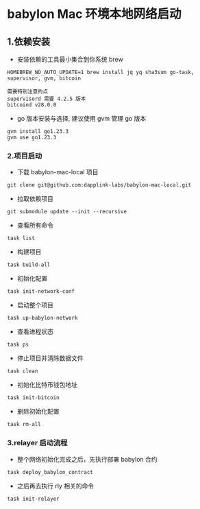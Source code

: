 # babylon Mac 环境本地网络启动


## 1.依赖安装 

- 安装依赖的工具最小集合到你系统 brew
```
HOMEBREW_NO_AUTO_UPDATE=1 brew install jq yq sha3sum go-task, supervisor, gvm, bitcoin

需要特别注意的点
supervisord 需要 4.2.5 版本
bitcoind v28.0.0
```

- go 版本安装与选择, 建议使用 gvm 管理 go 版本
```
gvm install go1.23.3
gvm use go1.23.3
```

### 2.项目启动
- 下载 babylon-mac-local 项目
```
git clone git@github.com:dapplink-labs/babylon-mac-local.git
```

- 拉取依赖项目
```
git submodule update --init --recursive
```

- 查看所有命令
```
task list
```

- 构建项目
```
task build-all
```

- 初始化配置
```
task init-network-conf
```

- 启动整个项目
```
task up-babylon-network
```

- 查看进程状态
```
task ps
```

- 停止项目并清除数据文件
```
task clean
```

- 初始化比特币钱包地址
```
task init-bitcoin
```

- 删除初始化配置
```
task rm-all
```

### 3.relayer 启动流程

- 整个网络初始化完成之后，先执行部署 babylon 合约
```
task deploy_babylon_contract
```

- 之后再去执行 rly 相关的命令
```
task init-relayer
```



